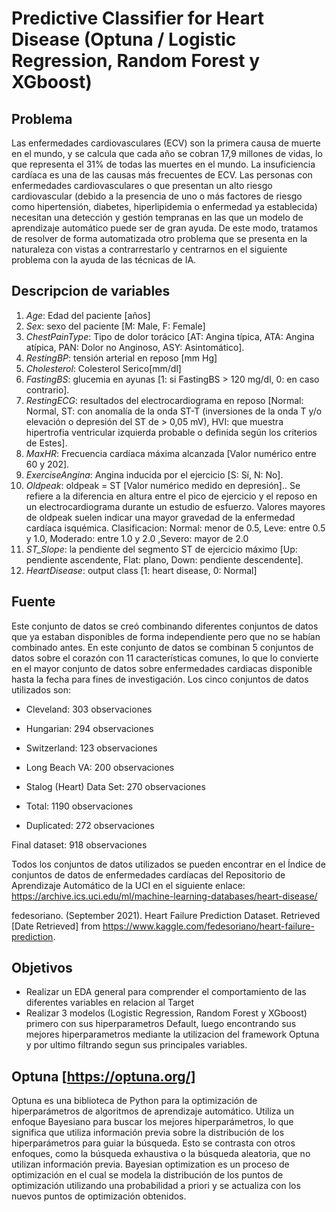 # Predictive Classifier for Heart Disease (Optuna / Logistic Regression, Random Forest y XGboost)

## Problema

 Las enfermedades cardiovasculares (ECV) son la primera causa de muerte en el mundo, y se calcula que cada año se cobran 17,9 millones de vidas, lo que representa el 31% de todas las muertes en el mundo. La insuficiencia cardíaca es una de las causas más frecuentes de ECV. Las personas con enfermedades cardiovasculares o que presentan un alto riesgo cardiovascular (debido a la presencia de uno o más factores de riesgo como hipertensión, diabetes, hiperlipidemia o enfermedad ya establecida) necesitan una detección y gestión tempranas en las que un modelo de aprendizaje automático puede ser de gran ayuda. De este modo, tratamos de resolver de forma automatizada otro problema que se presenta en la naturaleza con vistas a contrarrestarlo y centrarnos en el siguiente problema con la ayuda de las técnicas de IA.

## Descripcion de variables

1. *Age*: Edad del paciente [años]
2. *Sex*: sexo del paciente [M: Male, F: Female]
3. *ChestPainType*: Tipo de dolor torácico [AT: Angina típica, ATA: Angina atípica, PAN: Dolor no Anginoso, ASY: Asintomático].
4. *RestingBP*: tensión arterial en reposo [mm Hg]
5. *Cholesterol*: Colesterol Serico[mm/dl]
6. *FastingBS*: glucemia en ayunas [1: si FastingBS > 120 mg/dl, 0: en caso contrario].
7. *RestingECG*: resultados del electrocardiograma en reposo [Normal: Normal, ST: con anomalía de la onda ST-T (inversiones de la onda T y/o elevación o depresión del ST de > 0,05 mV), HVI: que muestra hipertrofia ventricular izquierda probable o definida según los criterios de Estes].
8. *MaxHR*: Frecuencia cardíaca máxima alcanzada [Valor numérico entre 60 y 202].
9. *ExerciseAngina*: Angina inducida por el ejercicio [S: Sí, N: No].
10. *Oldpeak*: oldpeak = ST [Valor numérico medido en depresión].. Se refiere a la diferencia en altura entre el pico de ejercicio y el reposo en un electrocardiograma durante un estudio de esfuerzo. Valores mayores de oldpeak suelen indicar una mayor gravedad de la enfermedad cardíaca isquémica. Clasificacion: Normal: menor de 0.5, Leve: entre 0.5 y 1.0, Moderado: entre 1.0 y 2.0 ,Severo: mayor de 2.0
11. *ST_Slope*: la pendiente del segmento ST de ejercicio máximo [Up: pendiente ascendente, Flat: plano, Down: pendiente descendente].
12. *HeartDisease*: output class [1: heart disease, 0: Normal]

## Fuente 

Este conjunto de datos se creó combinando diferentes conjuntos de datos que ya estaban disponibles de forma independiente pero que no se habían combinado antes. En este conjunto de datos se combinan 5 conjuntos de datos sobre el corazón con 11 características comunes, lo que lo convierte en el mayor conjunto de datos sobre enfermedades cardiacas disponible hasta la fecha para fines de investigación. Los cinco conjuntos de datos utilizados son:

- Cleveland: 303 observaciones
- Hungarian: 294 observaciones
- Switzerland: 123 observaciones
- Long Beach VA: 200 observaciones
- Stalog (Heart) Data Set: 270 observaciones
 
- Total: 1190 observaciones
- Duplicated: 272 observaciones

Final dataset: 918 observaciones

Todos los conjuntos de datos utilizados se pueden encontrar en el Índice de conjuntos de datos de enfermedades cardíacas del Repositorio de Aprendizaje Automático de la UCI en el siguiente enlace: https://archive.ics.uci.edu/ml/machine-learning-databases/heart-disease/

fedesoriano. (September 2021). Heart Failure Prediction Dataset. Retrieved [Date Retrieved] from https://www.kaggle.com/fedesoriano/heart-failure-prediction.


## Objetivos

- Realizar un EDA general para comprender el comportamiento de las diferentes variables en relacion al Target
- Realizar 3 modelos (Logistic Regression, Random Forest y XGboost) primero con sus hiperparametros Default, luego encontrando sus mejores hiperparametros mediante la utilizacion del framework Optuna y por ultimo filtrando segun sus principales variables.

## Optuna [https://optuna.org/]
Optuna es una biblioteca de Python para la optimización de hiperparámetros de algoritmos de aprendizaje automático. Utiliza un enfoque Bayesiano para buscar los mejores hiperparámetros, lo que significa que utiliza información previa sobre la distribución de los hiperparámetros para guiar la búsqueda. Esto se contrasta con otros enfoques, como la búsqueda exhaustiva o la búsqueda aleatoria, que no utilizan información previa.
Bayesian optimization es un proceso de optimización en el cual se modela la distribución de los puntos de optimización utilizando una probabilidad a priori y se actualiza con los nuevos puntos de optimización obtenidos.
